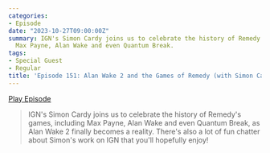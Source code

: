 ```yaml
---
categories:
- Episode
date: "2023-10-27T09:00:00Z"
summary: IGN's Simon Cardy joins us to celebrate the history of Remedy's games, including
  Max Payne, Alan Wake and even Quantum Break.
tags:
- Special Guest
- Regular
title: 'Episode 151: Alan Wake 2 and the Games of Remedy (with Simon Cardy)'
---
```


[Play Episode](https://www.patreon.com/posts/episode-151-alan-91732677)
> IGN's Simon Cardy joins us to celebrate the history of Remedy's games, including Max Payne, Alan Wake and even Quantum Break, as Alan Wake 2 finally becomes a reality. There's also a lot of fun chatter about Simon's work on IGN that you'll hopefully enjoy!